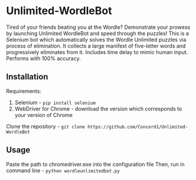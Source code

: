 # Unlimited-WordleBot
Tired of your friends beating you at the Wordle? Demonstrate your prowess by launching Unlimited WordleBot and speed through the puzzles!
This is a Selenium bot which automatically solves the Wordle Unlimited puzzles via process of elimination. It collects a large manifest of five-letter words and progressively eliminates from it. Includes time delay to mimic human input. Performs with 100% accuracy.

## Installation
Requirements:
1. Selenium - `pip install selenium`
2. WebDriver for Chrome - download the version which corresponds to your version of Chrome 

Clone the repository - `git clone https://github.com/Concord1/Unlimited-WordleBot`

## Usage
Paste the path to chromedriver.exe into the configuration file
Then, run in command line - `python wordleunlimitedbot.py`





